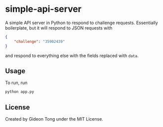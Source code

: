 # simple-api-server

A simple API server in Python to respond to challenge requests. Essentially boilerplate, but it will respond to JSON requests with

```json
{
    "challenge": "35902439"
}
```

and respond to everything else with the fields replaced with `data`.

## Usage

To run, run

```bash
python app.py
```

## License

Created by Gideon Tong under the MIT License.
